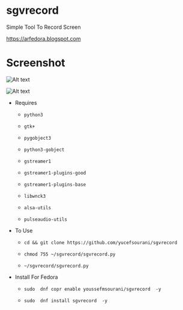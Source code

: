 # sgvrecord
Simple Tool To Record Screen

https://arfedora.blogspot.com


# Screenshot

![Alt text](https://raw.githubusercontent.com/yucefsourani/sgvrecord/master/0.jpg "Screenshot")

![Alt text](https://raw.githubusercontent.com/yucefsourani/sgvrecord/master/2.jpg "Screenshot")



* Requires

  * ``` python3 ```
  
  * ``` gtk+ ```
  
  * ``` pygobject3 ```
 
  * ``` python3-gobject ```
  
  * ``` gstreamer1 ```
    
  * ``` gstreamer1-plugins-good ```
    
  * ``` gstreamer1-plugins-base ```

  * ``` libwnck3 ```

  * ``` alsa-utils ```
  
  * ``` pulseaudio-utils ```
  


* To Use
 
  * ``` cd && git clone https://github.com/yucefsourani/sgvrecord ```

  * ``` chmod 755 ~/sgvrecord/sgvrecord.py ```
  
  * ``` ~/sgvrecord/sgvrecord.py ```



* Install For Fedora

  * ``` sudo  dnf copr enable youssefmsourani/sgvrecord  -y ```
  
  * ``` sudo  dnf install sgvrecord  -y ```
